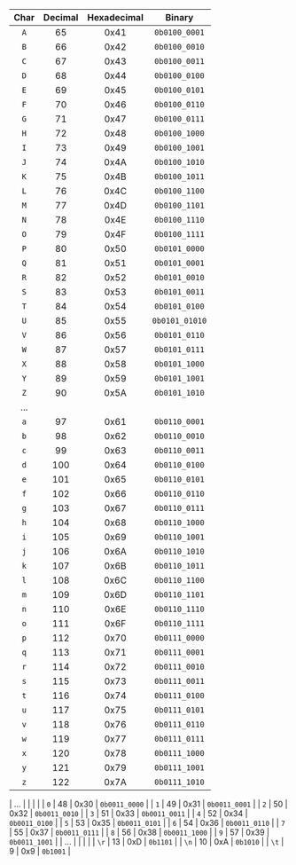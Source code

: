    | **Char** | **Decimal** | **Hexadecimal** | **Binary** |
   | :-: | :-: | :-: | :-: |
   | `A` | 65 | 0x41 | `0b0100_0001` |
   | `B` | 66 | 0x42 |`0b0100_0010`  |
   | `C` | 67 | 0x43 |`0b0100_0011`  |
   | `D` | 68 | 0x44 |`0b0100_0100`  |
   | `E` | 69 | 0x45 |`0b0100_0101`  |
   | `F` | 70 | 0x46 |`0b0100_0110`  |
   | `G` | 71 | 0x47 |`0b0100_0111`  |
   | `H` | 72 | 0x48 |`0b0100_1000`  |
   | `I` | 73 | 0x49 |`0b0100_1001`  |
   | `J` | 74 | 0x4A |`0b0100_1010`  |
   | `K` | 75 | 0x4B |`0b0100_1011`  |
   | `L` | 76 | 0x4C |`0b0100_1100`  |
   | `M` | 77 | 0x4D |`0b0100_1101`  |
   | `N` | 78 | 0x4E |`0b0100_1110`  |
   | `O` | 79 | 0x4F |`0b0100_1111`  |
   | `P` | 80 | 0x50 |`0b0101_0000`  |
   | `Q` | 81 | 0x51 |`0b0101_0001`  |
   | `R` | 82 | 0x52 |`0b0101_0010`  |
   | `S` | 83 | 0x53 |`0b0101_0011`  |
   | `T` | 84 | 0x54 |`0b0101_0100`  |
   | `U` | 85 | 0x55 |`0b0101_01010`  |
   | `V` | 86 | 0x56 |`0b0101_0110`  |
   | `W` | 87 | 0x57 |`0b0101_0111`  |
   | `X` | 88 | 0x58 |`0b0101_1000`  |
   | `Y` | 89 | 0x59 |`0b0101_1001`  |
   | `Z` | 90 | 0x5A |`0b0101_1010`  |
   | ... |  |  |  |
   | `a` | 97 | 0x61 | `0b0110_0001` |
   | `b` | 98 | 0x62 | `0b0110_0010` |
   | `c` | 99 | 0x63 | `0b0110_0011` |
   | `d` | 100 | 0x64 | `0b0110_0100` |
   | `e` | 101 | 0x65 | `0b0110_0101` |
   | `f` | 102 | 0x66 | `0b0110_0110` |
   | `g` | 103 | 0x67 | `0b0110_0111` |
   | `h` | 104 | 0x68 | `0b0110_1000` |
   | `i` | 105 | 0x69 | `0b0110_1001` |
   | `j` | 106 | 0x6A | `0b0110_1010` |
   | `k` | 107 | 0x6B | `0b0110_1011` |
   | `l` | 108 | 0x6C | `0b0110_1100` |
   | `m` | 109 | 0x6D | `0b0110_1101` |
   | `n` | 110 | 0x6E | `0b0110_1110` |
   | `o` | 111 | 0x6F | `0b0110_1111` |
   | `p` | 112 | 0x70 | `0b0111_0000` |
   | `q` | 113 | 0x71 | `0b0111_0001` |
   | `r` | 114 | 0x72 | `0b0111_0010` |
   | `s` | 115 | 0x73 | `0b0111_0011` |
   | `t` | 116 | 0x74 | `0b0111_0100` |
   | `u` | 117 | 0x75 | `0b0111_0101` |
   | `v` | 118 | 0x76 | `0b0111_0110` |
   | `w` | 119 | 0x77 | `0b0111_0111` |
   | `x` | 120 | 0x78 | `0b0111_1000` |
   | `y` | 121 | 0x79 | `0b0111_1001` |
   | `z` | 122 | 0x7A | `0b0111_1010` |

   | ... |  |  |  |
   | `0` | 48 | 0x30 | `0b0011_0000` |
   | `1` | 49 | 0x31 | `0b0011_0001` |
   | `2` | 50 | 0x32 | `0b0011_0010` |
   | `3` | 51 | 0x33 | `0b0011_0011` |
   | `4` | 52 | 0x34 | `0b0011_0100` |
   | `5` | 53 | 0x35 | `0b0011_0101` |
   | `6` | 54 | 0x36 | `0b0011_0110` |
   | `7` | 55 | 0x37 | `0b0011_0111` |
   | `8` | 56 | 0x38 | `0b0011_1000` |
   | `9` | 57 | 0x39 | `0b0011_1001` |
   | ... |  |  |  |
   | `\r` | 13 | 0xD | `0b1101` |
   | `\n` | 10 | 0xA | `0b1010` |
   | `\t` | 9 | 0x9 | `0b1001` |
